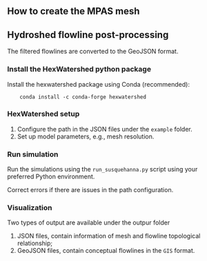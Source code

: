 ## How to create the MPAS mesh

## Hydroshed flowline post-processing
The filtered flowlines are converted to the GeoJSON format.

### Install the HexWatershed python package

Install the hexwatershed package using Conda (recommended):

        conda install -c conda-forge hexwatershed



### HexWatershed setup

1. Configure the path in the JSON files under the `example` folder.
2. Set up model parameters, e.g., mesh resolution.



### Run simulation

Run the simulations using the `run_susquehanna.py` script using your preferred Python environment.

Correct errors if there are issues in the path configuration.

### Visualization

Two types of output are available under the outpur folder
1. JSON files, contain information of mesh and flowline topological relationship;
2. GeoJSON files, contain conceptual flowlines in the `GIS` format.

